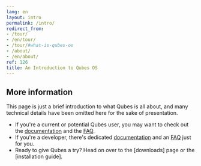 ```yaml
---
lang: en
layout: intro
permalink: /intro/
redirect_from:
- /tour/
- /en/tour/
- /tour/#what-is-qubes-os
- /about/
- /en/about/
ref: 126
title: An Introduction to Qubes OS
---
```



More information
----------------

This page is just a brief introduction to what Qubes is all about, and many
technical details have been omitted here for the sake of presentation.

 * If you're a current or potential Qubes user, you may want to check out the
   [documentation][doc] and the [FAQ][user-faq].
 * If you're a developer, there's dedicated [documentation][system-doc]
   and an [FAQ][devel-faq] just for you.
 * Ready to give Qubes a try? Head on over to the [downloads] page or the [installation guide].


[doc]: /doc/
[user-faq]: /faq/#users
[system-doc]: /doc/system-doc/
[devel-faq]: /faq/#developers
